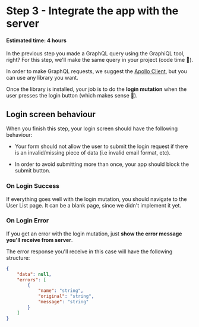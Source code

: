 # Step 3 - Integrate the app with the server
#### Estimated time: 4 hours

In the previous step you made a GraphQL query using the GraphiQL tool, right? For this step, we'll make the same query in your project (code time 🎉).

In order to make GraphQL requests, we suggest the [Apollo Client](https://www.apollographql.com/docs/react/), but you can use any library you want.

Once the library is installed, your job is to do the **login mutation** when the user presses the login button (which makes sense 🤔).


## Login screen behaviour
When you finish this step, your login screen should have the following behaviour:

- Your form should not allow the user to submit the login request if there is an invalid/missing piece of data (i.e invalid email format, etc).

- In order to avoid submitting more than once, your app should block the submit button.

### On Login Success
If everything goes well with the login mutation, you should navigate to the User List page. It can be a blank page, since we didn't implement it yet.

### On Login Error
If you get an error with the login mutation, just **show the error message you'll receive from server**.

The error response you'll receive in this case will have the following structure:

```json
{
    "data": null,
    "errors": [
        {
            "name": "string",
            "original": "string",
            "message": "string"
        }
    ]
}
```
